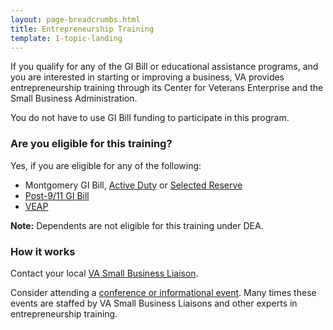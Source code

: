 ```yaml
---
layout: page-breadcrumbs.html
title: Entrepreneurship Training
template: 1-topic-landing
---
```


If you qualify for any of the GI Bill or educational assistance programs, and you are interested in starting or improving a business, VA provides entrepreneurship training through its Center for Veterans Enterprise and the Small Business Administration.

You do not have to use GI Bill funding to participate in this program.

<div class="call-out" markdown="1">

### Are you eligible for this training?

Yes, if you are eligible for any of the following:

- Montgomery GI Bill, [Active Duty](/education/gi-bill/montgomery-active-duty) or [Selected Reserve](/education/gi-bill/montgomery-selected-reserve)
- [Post-9/11 GI Bill](/education/gi-bill/post-9-11)
- [VEAP](/education/other-educational-assistance-programs/veap)

**Note:** Dependents are not eligible for this training under DEA.

</div>

### How it works

Contact your local [VA Small Business Liaison](http://www.va.gov/osdbu/about/contacts.asp).

Consider attending a [conference or informational event](http://www.va.gov/osdbu/library/events.asp). Many times these events are staffed by VA Small Business Liaisons and other experts in entrepreneurship training.
